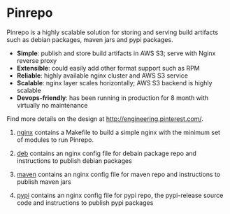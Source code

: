 Pinrepo
=======

Pinrepo is a highly scalable solution for storing and serving build artifacts such as debian
packages, maven jars and pypi packages.

* **Simple**: publish and store build artifacts in AWS S3; serve with Nginx reverse proxy
* **Extensible**: could easily add other format support such as RPM
* **Reliable**: highly available nginx cluster and AWS S3 service
* **Scalable**: nginx layer scales horizontally; AWS S3 backend is highly scalable
* **Devops-friendly**: has been running in production for 8 month with virtually no maintenance

Find more details on the design at http://engineering.pinterest.com/.

1. [nginx](nginx/) contains a Makefile to build a simple nginx with the minimum set of modules
to run Pinrepo.

2. [deb](deb/) contains an nginx config file for debain package repo and instructions to publish
debian packages

3. [maven](maven/) contains an nginx config file for maven repo and instructions to publish
maven jars

4. [pypi](pypi/) contains an nginx config file for pypi repo, the pypi-release source code and
instructions to publish pypi packages
